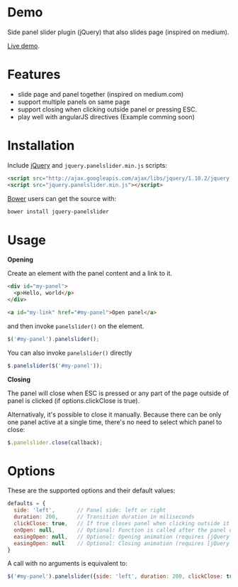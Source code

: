 # Demo

Side panel slider plugin (jQuery) that also slides page (inspired on medium).

[Live demo](http://eduardomb.github.io/jquery-panelslider).

# Features

* slide page and panel together (inspired on medium.com)
* support multiple panels on same page
* support closing when clicking outside panel or pressing ESC.
* play well with angularJS directives (Example comming soon)


# Installation

Include [jQuery](http://ajax.googleapis.com/ajax/libs/jquery/1.10.2/jquery.min.js) and `jquery.panelslider.min.js` scripts:
```html
<script src="http://ajax.googleapis.com/ajax/libs/jquery/1.10.2/jquery.min.js"></script>
<script src="jquery.panelslider.min.js"></script>
```

[Bower](https://github.com/bower/bower) users can get the source with:

```sh
bower install jquery-panelslider
```

# Usage

**Opening**

Create an element with the panel content and a link to it.
```html
<div id="my-panel">
  <p>Hello, world</p>
</div>

<a id="my-link" href="#my-panel">Open panel</a>
```

and then invoke `panelslider()` on the element.
```javascript
$('#my-panel').panelslider();
```

You can also invoke `panelslider()` directly
```javascript
$.panelslider($('#my-panel'));
```

**Closing**

The panel will close when ESC is pressed or any part of the page outside of panel is clicked (if options.clickClose is true).

Alternativaly, it's possible to close it manually. Because there can be only one panel active at a single time, there's no need to select which panel to close:
```javascript
$.panelslider.close(callback);
```


# Options

These are the supported options and their default values:
```javascript
defaults = {
  side: 'left',       // Panel side: left or right
  duration: 200,      // Transition duration in miliseconds
  clickClose: true,   // If true closes panel when clicking outside it
  onOpen: null,       // Optional: Function is called after the panel opens
  easingOpen: null,   // Optional: Opening animation (requires [jQuery Easing Plugin 1.3](http://gsgd.co.uk/sandbox/jquery/easing/))
  easingOpen: null    // Optional: Closing animation (requires [jQuery Easing Plugin 1.3](http://gsgd.co.uk/sandbox/jquery/easing/))
}
```

A call with no arguments is equivalent to:
```javascript
$('#my-panel').panelslider({side: 'left', duration: 200, clickClose: true, onOpen: null, easingOpen: null, easingClose: null });
```
